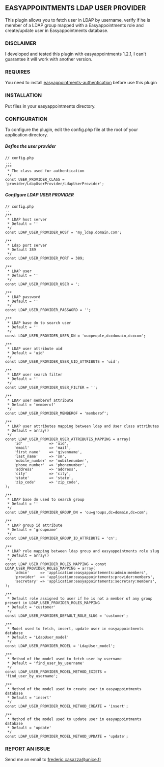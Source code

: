 ## EASYAPPOINTMENTS LDAP USER PROVIDER

This plugin allows you to fetch user in LDAP by username, verify if he is member of a LDAP group mapped with a Easyappointments role and create/update user in Easyappointments database.

### DISCLAIMER
I developed and tested this plugin with easyappointments 1.2.1, I can't guarantee it will work with another version.

### REQUIRES
You need to install [easyappointments-authentication](https://github.com/FredericCasazza/easyappointments-authentication) before use this plugin

### INSTALLATION
Put files in your easyappointments directory.

### CONFIGURATION
To configure the plugin, edit the config.php file at the root of your application directory.

##### Define the user provider
```
// config.php
...
/**
 * The class used for authentication
 */
const USER_PROVIDER_CLASS = 'provider/LdapUserProvider/LdapUserProvider';

```

##### Configure LDAP USER PROVIDER
```
// config.php
..
/**
 * LDAP host server
 * Default = ''
 */
const LDAP_USER_PROVIDER_HOST = 'my_ldap.domain.com';

/**
 * Ldap port server
 * Default 389
 */
const LDAP_USER_PROVIDER_PORT = 389;

/**
 * LDAP user
 * Default = ''
 */
const LDAP_USER_PROVIDER_USER = ';

/**
 * LDAP password
 * Default = ''
 */
const LDAP_USER_PROVIDER_PASSWORD = '';

/**
 * LDAP base dn to search user
 * Default = ''
 */
const LDAP_USER_PROVIDER_USER_DN = 'ou=people,dc=domain,dc=com';

/**
 * LDAP user attribute uid
 * Default = 'uid'
 */
const LDAP_USER_PROVIDER_USER_UID_ATTRIBUTE = 'uid';

/**
 * LDAP user search filter
 * Default = ''
 */
const LDAP_USER_PROVIDER_USER_FILTER = '';

/**
 * LDAP user memberof attribute
 * Default = 'memberof'
 */
const LDAP_USER_PROVIDER_MEMBEROF = 'memberof';

/**
 * LDAP user attributes mapping between ldap and User class attributes
 * Default = array()
 */
const LDAP_USER_PROVIDER_USER_ATTRIBUTES_MAPPING = array(
    'id'            => 'uid',
    'email'         => 'mail',
    'first_name'    => 'givenname',
    'last_name'     => 'sn',
    'mobile_number' => 'mobilenumber',
    'phone_number'  => 'phonenumber',
    'address'       => 'address',
    'city'          => 'city',
    'state'         => 'state',
    'zip_code'      => 'zip_code',
);

/**
 * LDAP base dn used to search group
 * Default = ''
 */
const LDAP_USER_PROVIDER_GROUP_DN = 'ou=groups,dc=domain,dc=com';

/**
 * LDAP group id attribute
 * Default = 'groupname'
 */
const LDAP_USER_PROVIDER_GROUP_ID_ATTRIBUTE = 'cn';

/**
 * LDAP role mapping between ldap group and easyappointments role slug
 * Default = array()
 */
const LDAP_USER_PROVIDER_ROLES_MAPPING = const LDAP_USER_PROVIDER_ROLES_MAPPING = array(
    'admin'     => 'application:easyappointements:admin:members',
    'provider'  => 'application:easyappointements:provider:members',
    'secretary' => 'application:easyappointements:secretary:members',
);

/**
 * Default role assigned to user if he is not a member of any group present in LDAP_USER_PROVIDER_ROLES_MAPPING
 * Default = 'customer'
 */
const LDAP_USER_PROVIDER_DEFAULT_ROLE_SLUG = 'customer';

/**
 * Model used to fetch, insert, update user in easyappointments database
 * Default = 'LdapUser_model'
 */
const LDAP_USER_PROVIDER_MODEL = 'LdapUser_model';

/**
 * Method of the model used to fetch user by username
 * Default = 'find_user_by_username'
 */
const LDAP_USER_PROVIDER_MODEL_METHOD_EXISTS = 'find_user_by_username';

/**
 * Method of the model used to create user in easyappointments database
 * Default = 'insert'
 */
const LDAP_USER_PROVIDER_MODEL_METHOD_CREATE = 'insert';

/**
 * Method of the model used to update user in easyappointments database
 * Default = 'update'
 */
const LDAP_USER_PROVIDER_MODEL_METHOD_UPDATE = 'update';

```
 
 ### REPORT AN ISSUE
 Send me an email to frederic.casazza@unice.fr